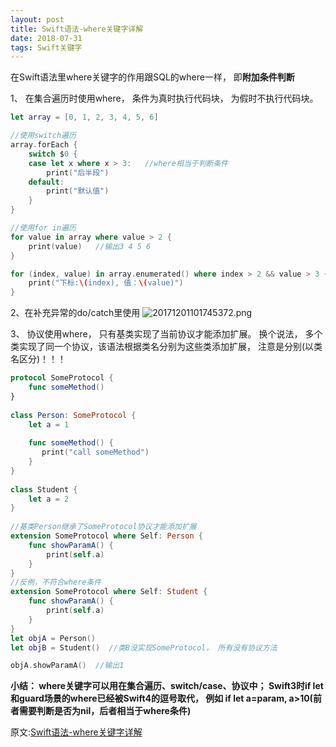 ```yaml
---
layout: post
title: Swift语法-where关键字详解
date: 2018-07-31
tags: Swift关键字
---
```


在Swift语法里where关键字的作用跟SQL的where一样， 即**附加条件判断**

1、 在集合遍历时使用where， 条件为真时执行代码块， 为假时不执行代码块。
```swift
let array = [0, 1, 2, 3, 4, 5, 6]

//使用switch遍历
array.forEach {
    switch $0 {
    case let x where x > 3:   //where相当于判断条件
        print("后半段")
    default:
        print("默认值")
    }
}

//使用for in遍历
for value in array where value > 2 {
    print(value)   //输出3 4 5 6
}

for (index, value) in array.enumerated() where index > 2 && value > 3 {
    print("下标:\(index), 值：\(value)")
}
```

2、在补充异常的do/catch里使用
![20171201101745372.png](https://upload-images.jianshu.io/upload_images/987457-1068b01ec70f6796.png?imageMogr2/auto-orient/strip%7CimageView2/2/w/1240)

3、 协议使用where， 只有基类实现了当前协议才能添加扩展。 换个说法， 多个类实现了同一个协议，该语法根据类名分别为这些类添加扩展， 注意是分别(以类名区分)！！！
```swift
protocol SomeProtocol {
    func someMethod()
}
 
class Person: SomeProtocol {
    let a = 1
    
    func someMethod() {
       print("call someMethod")
    }
}
 
class Student {
    let a = 2
}
 
//基类Person继承了SomeProtocol协议才能添加扩展
extension SomeProtocol where Self: Person {
    func showParamA() {
        print(self.a)
    }
}
//反例，不符合where条件
extension SomeProtocol where Self: Student {
    func showParamA() {
        print(self.a)
    }
}
let objA = Person()
let objB = Student()  //类B没实现SomeProtocol， 所有没有协议方法

objA.showParamA()  //输出1
```
**小结： where关键字可以用在集合遍历、switch/case、协议中； Swift3时if let和guard场景的where已经被Swift4的逗号取代， 例如 if let a=param, a>10(前者需要判断是否为nil，后者相当于where条件)**

原文:[Swift语法-where关键字详解](https://blog.csdn.net/brycegao321/article/details/78683676)
